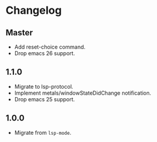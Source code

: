 # Changelog

## Master
* Add reset-choice command.
* Drop emacs 26 support.

## 1.1.0
* Migrate to lsp-protocol.
* Implement metals/windowStateDidChange notification.
* Drop emacs 25 support.

## 1.0.0
* Migrate from `lsp-mode`.
